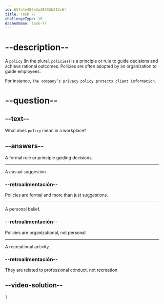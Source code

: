```yaml
---
id: 657e4e482e3a38992b212c6f
title: Task 77
challengeType: 19
dashedName: task-77
---
```


# --description--

A `policy` (in the plural, `policies`) is a principle or rule to guide decisions and achieve rational outcomes. Policies are often adopted by an organization to guide employees.

For instance, `The company’s privacy policy protects client information.`

# --question--

## --text--

What does `policy` mean in a workplace?

## --answers--

A formal rule or principle guiding decisions.

---

A casual suggestion.

### --retroalimentación--

Policies are formal and more than just suggestions.

---

A personal belief.

### --retroalimentación--

Policies are organizational, not personal.

---

A recreational activity.

### --retroalimentación--

They are related to professional conduct, not recreation.

## --video-solution--

1
